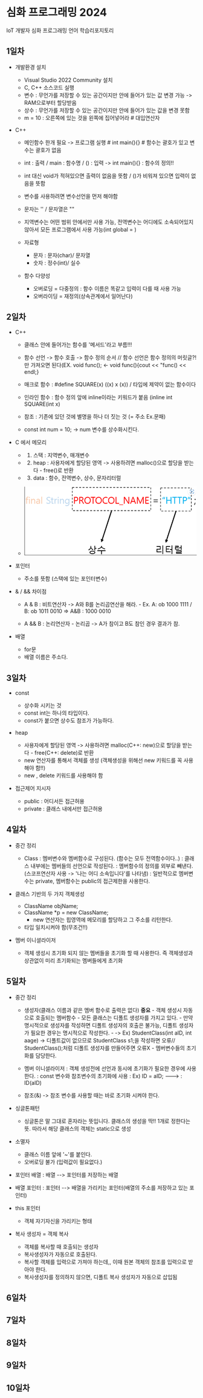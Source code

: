# 심화 프로그래밍 2024
IoT 개발자 심화 프로그래밍 언어 학습리포지토리

## 1일차
- 개발환경 설치
    - Visual Studio 2022 Community 설치
	- C, C++ 소스코드 실행
	- 변수 : 무언가를 저장할 수 있는 공간이지만 안에 들어가 있는 값 변경 가능 -> RAM으로부터 할당받음
	- 상수 : 무언가를 저장할 수 있는 공간이지만 안에 들어가 있는 값을 변경 못함
	- m = 10 : 오른쪽에 있는 것을 왼쪽에 집어넣어라 # 대입연산자
	
- C++ 
    - 메인함수 한개 필요 -> 프로그램 실행  # int main(){} # 함수는 괄호가 있고 변수는 괄호가 없음
    - int : 출력 / main : 함수명 / () : 입력 -> int main(){} : 함수의 정의!!
	- int 대신 void가 적혀있으면 출력이 없음을 뜻함 / ()가 비워져 있으면 입력이 없음을 뜻함
	
	- 변수를 사용하려면 변수선언을 먼저 해야함 
	- 문자는 '' / 문자열은 ""
	- 지역변수는 어떤 범위 안에서만 사용 가능, 전역변수는 어디에도 소속되어있지 않아서 모든 프로그램에서 사용 가능(int global = ) 
	
    - 자료형
	    - 문자 : 문자(char)/ 문자열
		- 숫자 : 정수(int)/ 실수
	- 함수 다양성
	    - 오버로딩 = 다중정의 : 함수 이름은 똑같고 입력이 다를 때 사용 가능
		- 오버라이딩 = 재정의(상속관계에서 일어난다) 
 
## 2일차
- C++
    - 클래스 안에 들어가는 함수를 '메서드'라고 부름!!!
	- 함수 선언 -> 함수 호출 -> 함수 정의 순서 // 함수 선언은 함수 정의의 머릿글?!만 가져오면 된다(EX. void func(); <- void func(){cout << "func() << endl;}
	
	- 매크로 함수 : #define SQUARE(x) ((x) x (x)) / 타입에 제약이 없는 함수이다
	- 인라인 함수 : 함수 정의 앞에 inline이라는 키워드가 붙음 (inline int SQUARE(int x) 
	- 참조 : 기존에 있던 것에 별명을 하나 더 짓는 것 (= 주소 Ex.문패) 
	
	-  const int num = 10; -> num 변수를 상수화시킨다.
	
- C 에서 메모리
    - 1. 스택 : 지역변수, 매개변수
	- 2. heap : 사용자에게 할당된 영역 -> 사용하려면 malloc()으로 할당을 받는다 - free()로 반환
	- 3. data : 함수, 전역변수, 상수, 문자리터럴
	
	- ![리터럴](https://raw.githubusercontent.com/qkrskdusdlqslek/basic-cpp-2024/main/images/리터럴.png)
	
- 포인터 
    -  주소를 뜻함 (스택에 있는 포인터변수)
	
- & / && 차이점
    - A & B : 비트연산자 -> A와 B를 논리곱연산을 해라.
	        - Ex. A: ob 1000 1111 / B: ob 1011 0010 => A&B : 1000 0010
			 
	- A && B : 논리연산자 - 논리곱 -> A가 참이고 B도 참인 경우 결과가 참.
	
- 배열
    - for문
	- 배열 이름은 주소다.
	 
## 3일차
- const
    - 상수화 시키는 것
    - const int는 하나의 타입이다.
    - const가 붙으면 상수도 참조가 가능하다.
	
- heap 
    - 사용자에게 할당된 영역 -> 사용하려면 malloc(C++: new)으로 할당을 받는다 - free(C++: delete)로 반환
	- new 연산자를 통해서 객체를 생성 (객체생성을 위해선 new 키워드를 꼭 사용해야 함!!) 
	- new , delete 키워드를 사용해야 함
	
- 접근제어 지시자
    - public : 어디서든 접근허용
	- private : 클래스 내에서만 접근허용

## 4일차
- 중간 정리

    - Class : 멤버변수와 멤버함수로 구성된다. (함수는 모두 전역함수이다..)
	        : 클래스 내부에는 멤버들의 선언으로 작성된다.
			: 멤버함수의 정의를 외부로 빼낸다.(스코프연산자 사용 -> '나는 어디 소속입니다'를 나타냄)
			: 일반적으로 멤버변수는 private, 멤버함수는 public의 접근제한을 사용한다.
			
- 클래스 기반의 두 가지 객체생성
    - ClassName objName;
	- ClassName *p = new ClassName;
	     - new 연산자는 힙영역에 메모리를 할당하고 그 주소를 리턴한다.
    - 타입 일치시켜야 함(무조건!!) 
	
- 멤버 이니셜라이저
    - 객체 생성시 초기화 되지 않는 멤버들을 초기화 할 때 사용한다. 즉 객체생성과 상관없이 미리 초기화되는 멤버들에게 초기화

## 5일차
- 중간 정리

    - 생성자(클래스 이름과 같은 멤버 함수로 출력은 없다)  **중요**
	        - 객체 생성시 자동으로 호출되는 멤버함수
			- 모든 클래스는 디폴트 생성자를 가지고 있다.
			- 만약 명시적으로 생성자를 작성하면 디폴트 생성자의 호출은 불가능, 디폴트 생성자가 필요한 경우는 명시적으로 작성한다.
			- -> Ex) StudentClass(int aID, int aage) -> 디폴트값이 없으므로 StudentClass s1;을 작성하면 오류// StudentClass();처럼 디폴트 생성자를 만들어주면 오류X
			- 멤버변수들의 초기화를 담당한다.
			
	- 멤버 이니셜라이저
	        : 객체 생성전에 선언과 동시에 초기화가 필요한 경우에 사용한다.
			: const 변수와 참조변수의 초기화에 사용
			: Ex) ID = aID; ---> : ID(aID)
			
	- 참조(&) -> 참조 변수를 사용할 때는 바로 초기화 시켜야 한다.
			
- 싱글톤패턴
    - 싱글톤은 말 그대로 혼자라는 뜻입니다. 클래스의 생성을 딱!! 1개로 정한다는 뜻. 따라서 해당 클래스의 객체는 static으로 생성

- 소멸자
    - 클래스 이름 앞에 '~'를 붙인다.
	- 오버로딩 불가 (입력값이 필요없다.)

- 포인터 배열 : 배열 --> 포인터를 저장하는 배열   
- 배열 포인터 : 포인터 --> 배열을 가리키는 포인터(배열의 주소를 저장하고 있는 포인터)

- this 포인터
    - 객체 자기자신을 가리키는 형태
	
- 복사 생성자 = 객체 복사
    - 객체를 복사할 때 호출되는 생성자
    - 복사생성자가 자동으로 호출된다.
    - 복사할 객체를 입력으로 가져야 하는데,, 이때 원본 객체의 참조를 입력으로 받아야 한다.
	- 복사생성자를 정의하지 않으면, 디폴트 복사 생성자가 자동으로 삽입됨

## 6일차

## 7일차

## 8일차

## 9일차

## 10일차
